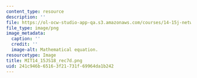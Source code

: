 ```yaml
---
content_type: resource
description: ''
file: https://ol-ocw-studio-app-qa.s3.amazonaws.com/courses/14-15j-networks-spring-2018/241c946b65163f21731f69964da1b242_MIT14_15JS18_rec7d.png
file_type: image/png
image_metadata:
  caption: ''
  credit: ''
  image-alt: Mathematical equation.
resourcetype: Image
title: MIT14_15JS18_rec7d.png
uid: 241c946b-6516-3f21-731f-69964da1b242
---
```

